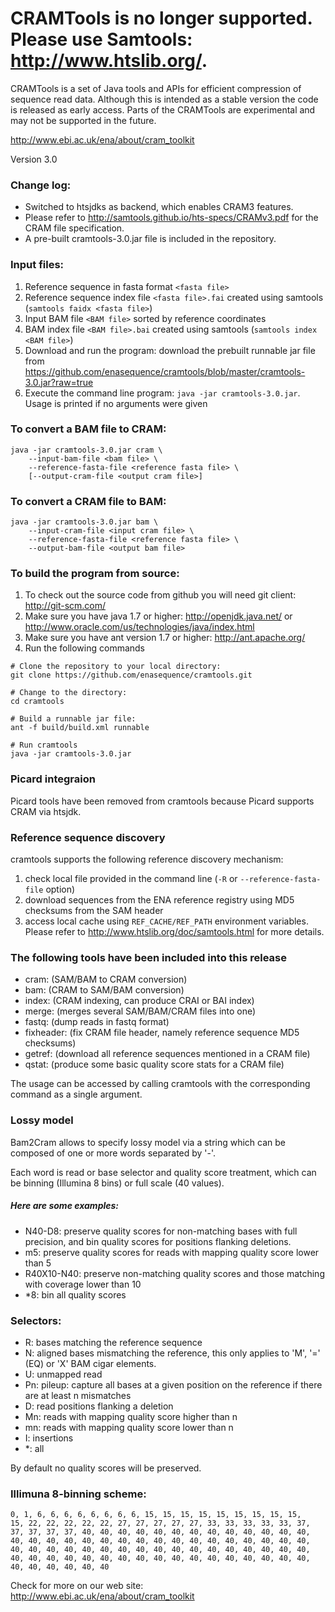 
# CRAMTools is no longer supported. Please use Samtools: http://www.htslib.org/.







CRAMTools is a set of Java tools and APIs for efficient compression of sequence
read data. Although this is intended as a stable version the code is released
as early access. Parts of the CRAMTools are experimental and may not be
supported in the future.

http://www.ebi.ac.uk/ena/about/cram_toolkit

Version 3.0

### Change log:

* Switched to htsjdks as backend, which enables CRAM3 features.
* Please refer to http://samtools.github.io/hts-specs/CRAMv3.pdf for the CRAM
  file specification.
* A pre-built cramtools-3.0.jar file is included in the repository.

### Input files:
1. Reference sequence in fasta format `<fasta file>`
1. Reference sequence index file `<fasta file>.fai` created using samtools
   (`samtools faidx <fasta file>`)
1. Input BAM file `<BAM file>` sorted by reference coordinates
1. BAM index file `<BAM file>.bai` created using samtools (`samtools index <BAM
   file>`)
1. Download and run the program: download the prebuilt runnable jar file from
   https://github.com/enasequence/cramtools/blob/master/cramtools-3.0.jar?raw=true
1. Execute the command line program: `java -jar cramtools-3.0.jar`. Usage is
   printed if no arguments were given

### To convert a BAM file to CRAM:

```
java -jar cramtools-3.0.jar cram \
    --input-bam-file <bam file> \
    --reference-fasta-file <reference fasta file> \
    [--output-cram-file <output cram file>]
```

### To convert a CRAM file to BAM:

```
java -jar cramtools-3.0.jar bam \
    --input-cram-file <input cram file> \
    --reference-fasta-file <reference fasta file> \
    --output-bam-file <output bam file>
```

### To build the program from source:
 
1. To check out the source code from github you will need git client:
   http://git-scm.com/
1. Make sure you have java 1.7 or higher: http://openjdk.java.net/ or
   http://www.oracle.com/us/technologies/java/index.html
1. Make sure you have ant version 1.7 or higher: http://ant.apache.org/
1. Run the following commands

```
# Clone the repository to your local directory:
git clone https://github.com/enasequence/cramtools.git

# Change to the directory: 
cd cramtools

# Build a runnable jar file: 
ant -f build/build.xml runnable

# Run cramtools
java -jar cramtools-3.0.jar 
```

### Picard integraion

Picard tools have been removed from cramtools because Picard supports CRAM via
htsjdk.


### Reference sequence discovery

cramtools supports the following reference discovery mechanism: 

1. check local file provided in the command line (`-R` or
   `--reference-fasta-file` option)
2. download sequences from the ENA reference registry using MD5 checksums from
   the SAM header
3. access local cache using `REF_CACHE/REF_PATH` environment variables. Please
   refer to http://www.htslib.org/doc/samtools.html for more details.

### The following tools have been included into this release

* cram: (SAM/BAM to CRAM conversion)
* bam: (CRAM to SAM/BAM conversion)
* index: (CRAM indexing, can produce CRAI or BAI index)
* merge: (merges several SAM/BAM/CRAM files into one)
* fastq: (dump reads in fastq format)
* fixheader: (fix CRAM file header, namely reference sequence MD5 checksums)
* getref: (download all reference sequences mentioned in a CRAM file)
* qstat: (produce some basic quality score stats for a CRAM file) 

The usage can be accessed by calling cramtools with the corresponding command
as a single argument.

### Lossy model

Bam2Cram allows to specify lossy model via a string which can be composed of
one or more words separated by '-'.

Each word is read or base selector and quality score treatment, which can be
binning (Illumina 8 bins) or full scale (40 values).

##### Here are some examples:

* N40-D8: preserve quality scores for non-matching bases with full precision,
  and bin quality scores for positions flanking deletions.
* m5: preserve quality scores for reads with mapping quality score lower than 5
* R40X10-N40: preserve non-matching quality scores and those matching with
  coverage lower than 10
* *8: bin all quality scores

### Selectors:

* R: bases matching the reference sequence
* N: aligned bases mismatching the reference, this only applies to 'M', '=' (EQ) or 'X' BAM cigar elements.
* U: unmapped read
* Pn: pileup: capture all bases at a given position on the reference if there are at least n mismatches
* D: read positions flanking a deletion
* Mn: reads with mapping quality score higher than n
* mn: reads with mapping quality score lower than n
* I: insertions
* *: all

By default no quality scores will be preserved.

### Illimuna 8-binning scheme:

```
0, 1, 6, 6, 6, 6, 6, 6, 6, 6, 15, 15, 15, 15, 15, 15, 15, 15, 15,
15, 22, 22, 22, 22, 22, 27, 27, 27, 27, 27, 33, 33, 33, 33, 33, 37,
37, 37, 37, 37, 40, 40, 40, 40, 40, 40, 40, 40, 40, 40, 40, 40, 40,
40, 40, 40, 40, 40, 40, 40, 40, 40, 40, 40, 40, 40, 40, 40, 40, 40,
40, 40, 40, 40, 40, 40, 40, 40, 40, 40, 40, 40, 40, 40, 40, 40, 40,
40, 40, 40, 40, 40, 40, 40, 40, 40, 40, 40, 40, 40, 40, 40, 40, 40,
40, 40, 40, 40, 40, 40 
```

Check for more on our web site: 
http://www.ebi.ac.uk/ena/about/cram_toolkit

